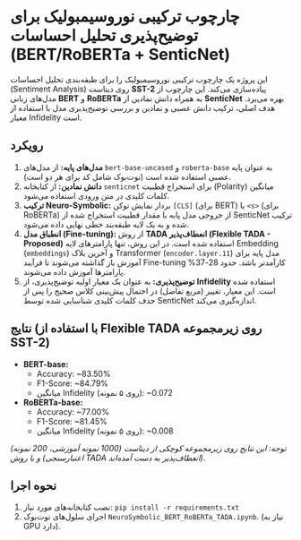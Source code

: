 # چارچوب ترکیبی نوروسیمبولیک برای توضیح‌پذیری تحلیل احساسات (BERT/RoBERTa + SenticNet)

این پروژه یک چارچوب ترکیبی نوروسیمبولیک را برای طبقه‌بندی تحلیل احساسات (Sentiment Analysis) روی دیتاست **SST-2** پیاده‌سازی می‌کند. این چارچوب از مدل‌های زبانی **BERT** و **RoBERTa** به همراه دانش نمادین از **SenticNet** بهره می‌برد. هدف اصلی، ترکیب دانش عصبی و نمادین و بررسی توضیح‌پذیری مدل با استفاده از معیار Infidelity است.

## رویکرد

1.  **مدل‌های پایه:** از مدل‌های `bert-base-uncased` و `roberta-base` به عنوان پایه عصبی استفاده شده است (نوت‌بوک شامل کد برای هر دو است).
2.  **دانش نمادین:** از کتابخانه `senticnet` برای استخراج قطبیت (Polarity) میانگین کلمات کلیدی در متن ورودی استفاده می‌شود.
3.  **ترکیب Neuro-Symbolic:** بردار نمایش توکن `[CLS]` (برای BERT) یا `<s>` (برای RoBERTa) از خروجی مدل پایه با مقدار قطبیت استخراج شده از SenticNet ترکیب شده و به یک لایه طبقه‌بند خطی نهایی داده می‌شود.
4.  **انطباق مدل (Fine-tuning):** از روش **TADA انعطاف‌پذیر (Flexible TADA - Proposed)** استفاده شده است. در این روش، تنها پارامترهای لایه Embedding (`embeddings`) و آخرین بلاک Transformer (`encoder.layer.11`) مدل پایه برای آموزش باز گذاشته می‌شوند تا فرآیند Fine-tuning کارآمدتر باشد. حدود 28-37% پارامترها آموزش داده می‌شوند.
5.  **توضیح‌پذیری:** به عنوان یک معیار اولیه توضیح‌پذیری، از **Infidelity** استفاده شده است. این معیار، تغییر (مربع تفاضل) در احتمال پیش‌بینی کلاس صحیح را پس از حذف کلمات کلیدی شناسایی شده توسط SenticNet اندازه‌گیری می‌کند.

## نتایج (با استفاده از Flexible TADA روی زیرمجموعه SST-2)

* **BERT-base:**
    * Accuracy: ~83.50%
    * F1-Score: ~84.79%
    * میانگین Infidelity (روی ۵ نمونه): ~0.072
* **RoBERTa-base:**
    * Accuracy: ~77.00%
    * F1-Score: ~81.45%
    * میانگین Infidelity (روی ۵ نمونه): ~0.008

*(توجه: این نتایج روی زیرمجموعه کوچکی از دیتاست (1000 نمونه آموزشی، 200 نمونه اعتبارسنجی) و با روش TADA انعطاف‌پذیر به دست آمده‌اند)*.

## نحوه اجرا

1.  نصب کتابخانه‌های مورد نیاز: `pip install -r requirements.txt`
2.  اجرای سلول‌های نوت‌بوک `NeuroSymbolic_BERT_RoBERTa_TADA.ipynb`. (نیاز به GPU دارد).